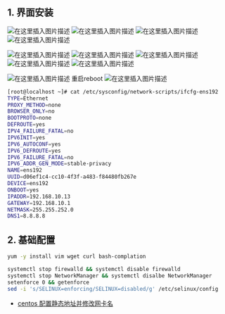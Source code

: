 

##  1. 界面安装
![在这里插入图片描述](https://img-blog.csdnimg.cn/9e3608e6304344c486093b900c5e4d85.png)
![在这里插入图片描述](https://img-blog.csdnimg.cn/650b65a87dcd4d45ba2868e4dc4e004c.png)
![在这里插入图片描述](https://img-blog.csdnimg.cn/efe12582f01440d497da548bf13542db.png)
![在这里插入图片描述](https://img-blog.csdnimg.cn/b3d3926b1eaf43f4a22b841f9aa31ea6.png)

![在这里插入图片描述](https://img-blog.csdnimg.cn/fe941863a2174d9596dc2160f7639da5.png)
![在这里插入图片描述](https://img-blog.csdnimg.cn/f0e0fd1ea9f342779feb8c310222aad5.png)
![在这里插入图片描述](https://img-blog.csdnimg.cn/1cb3ca71847443268688b5825166ebb7.png)
![在这里插入图片描述](https://img-blog.csdnimg.cn/ce64d5988c874542b5c49ecae83dbdb1.png)
![在这里插入图片描述](https://img-blog.csdnimg.cn/9c298bf2c32e4937b42b22681ef9fed8.png)

![在这里插入图片描述](https://img-blog.csdnimg.cn/322c15efe33f499fa6aab496764141b6.png)
重启reboot
![在这里插入图片描述](https://img-blog.csdnimg.cn/c236fb841e12443cbea0bf678d3fd390.png)

```bash
[root@localhost ~]# cat /etc/sysconfig/network-scripts/ifcfg-ens192
TYPE=Ethernet
PROXY_METHOD=none
BROWSER_ONLY=no
BOOTPROTO=none
DEFROUTE=yes
IPV4_FAILURE_FATAL=no
IPV6INIT=yes
IPV6_AUTOCONF=yes
IPV6_DEFROUTE=yes
IPV6_FAILURE_FATAL=no
IPV6_ADDR_GEN_MODE=stable-privacy
NAME=ens192
UUID=d06ef1c4-cc10-4f3f-a483-f84480fb267e
DEVICE=ens192
ONBOOT=yes
IPADDR=192.168.10.13
GATEWAY=192.168.10.1
NETMASK=255.255.252.0
DNS1=8.8.8.8
```

## 2. 基础配置

```bash
yum -y install vim wget curl bash-complation

systemctl stop firewalld && systemctl disable firewalld
systemctl stop NetworkManager && systemctl disalbe NetworkManager
setenforce 0 && getenforce
sed -i 's/SELINUX=enforcing/SELINUX=disabled/g' /etc/selinux/config
```

 - [centos 配置静态地址并修改网卡名](https://blog.csdn.net/xixihahalelehehe/article/details/124737800)

